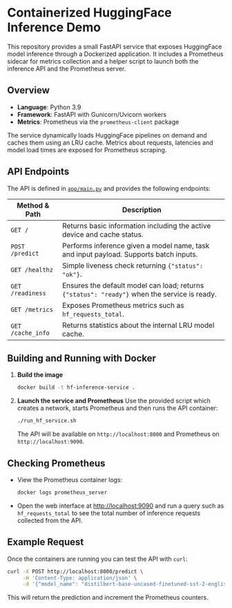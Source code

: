 # Containerized HuggingFace Inference Demo

This repository provides a small FastAPI service that exposes HuggingFace model inference through a Dockerized application. It includes a Prometheus sidecar for metrics collection and a helper script to launch both the inference API and the Prometheus server.

## Overview
- **Language**: Python 3.9
- **Framework**: FastAPI with Gunicorn/Uvicorn workers
- **Metrics**: Prometheus via the `prometheus-client` package

The service dynamically loads HuggingFace pipelines on demand and caches them using an LRU cache. Metrics about requests, latencies and model load times are exposed for Prometheus scraping.

## API Endpoints
The API is defined in [`app/main.py`](app/main.py) and provides the following endpoints:

| Method & Path | Description |
| --- | --- |
| `GET /` | Returns basic information including the active device and cache status. |
| `POST /predict` | Performs inference given a model name, task and input payload. Supports batch inputs. |
| `GET /healthz` | Simple liveness check returning `{"status": "ok"}`. |
| `GET /readiness` | Ensures the default model can load; returns `{"status": "ready"}` when the service is ready. |
| `GET /metrics` | Exposes Prometheus metrics such as `hf_requests_total`. |
| `GET /cache_info` | Returns statistics about the internal LRU model cache. |

## Building and Running with Docker
1. **Build the image**
   ```bash
   docker build -t hf-inference-service .
   ```

2. **Launch the service and Prometheus**
   Use the provided script which creates a network, starts Prometheus and then runs the API container:
   ```bash
   ./run_hf_service.sh
   ```
   The API will be available on `http://localhost:8000` and Prometheus on `http://localhost:9090`.

## Checking Prometheus
- View the Prometheus container logs:
  ```bash
  docker logs prometheus_server
  ```
- Open the web interface at [http://localhost:9090](http://localhost:9090) and run a query such as `hf_requests_total` to see the total number of inference requests collected from the API.

## Example Request
Once the containers are running you can test the API with `curl`:
```bash
curl -X POST http://localhost:8000/predict \
     -H 'Content-Type: application/json' \
     -d '{"model_name": "distilbert-base-uncased-finetuned-sst-2-english", "task": "sentiment-analysis", "inputs": "I love this API!"}'
```

This will return the prediction and increment the Prometheus counters.
